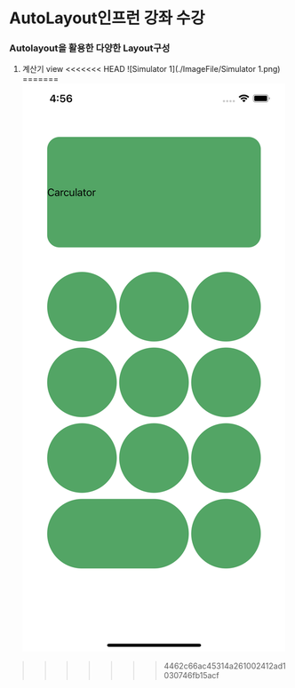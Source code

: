 # AutoLayout인프런 강좌 수강
### Autolayout을 활용한 다양한 Layout구성
1. 계산기 view
<<<<<<< HEAD
  ![Simulator 1](./ImageFile/Simulator 1.png)
=======
  ![Simulator1](./ImageFile/Simulator1.png)
>>>>>>> 4462c66ac45314a261002412ad1030746fb15acf

